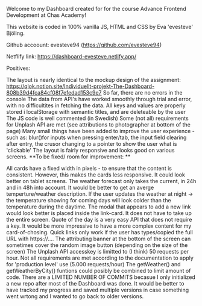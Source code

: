 Welcome to my Dashboard created for for the course Advance Frontend Development at Chas Academy!

This website is coded in 100% vanilla JS, HTML and CSS by Eva 'evesteve' Bjöling.

Github accoount: evesteve94 (https://github.com/evesteve94)

Netflify link: https://dashboard-evesteve.netlify.app/

Positives:

The layout is nearly identical to the mockup design of the assignment: https://qlok.notion.site/Individuellt-projekt-The-Dashboard-808b39d4fca84cf08f7efedad153c9e7
So far, there are no errors in the console
The data from API's have worked smoothly through trial and error, with no difficultites in fetching the data.
All keys and values are properly stored i localStorage with semantic titles, and are deleteable by the user
The JS code is well commented (in Swedish)
Some (not all) requirements for Unplash API are met (see attributions to photographer at bottom of the page)
Many small things have been added to improve the user experience - such as: blur()for inputs when pressing enter/tab, the input field clearing after entry, the crusor changing to a pointer to show the user what is 'clickable'
The layout is fairly responsive and looks good on various screens.
**To be fixed/ room for improvement: **

All cards have a fixed width in pixels - to ensure that the content is consistent. However, this makes the cards less responsive. It could look better on tablet screens.
The weather forecast only takes the current, in 24h and in 48h into account. It would be better to get an averge temperture/weather description.
If the user updates the weather at night -> the temperature showing for coming days will look colder than the temperature during the daytime.
The modal that appears to add a new link would look better is placed inside the link-card. It does not have to take up the entire screen.
Quote of the day is a very easy API that does not require a key. It would be more impressive to have a more complex content for my card-of-chosing.
Quick links only work if the user has types/copied the full URL with https://....
The attributing banner at the bottom of the screen can sometimes cover the random image button (depending on the size of the screen)
The Unplash API accesskey is limitted to (I think) 50 requests per hour. Not all requirements are met according to the documentation to apply for 'production level' use (5.000 requests/hour)
The getWeather() and getWeatherByCity() funtions could posibly be combined to limit amount of code.
There are a LIMITED NUMBER OF COMMITS becasue I only initialized a new repo after most of the Dashboard was done. It would be better to have tracked my progress and saved multiple versions in case something went wrtong and I wanted to go back to older versions.

